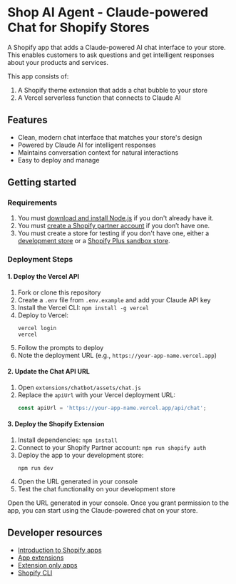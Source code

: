 # Shop AI Agent - Claude-powered Chat for Shopify Stores

A Shopify app that adds a Claude-powered AI chat interface to your store. This enables customers to ask questions and get intelligent responses about your products and services.

This app consists of:
1. A Shopify theme extension that adds a chat bubble to your store
2. A Vercel serverless function that connects to Claude AI

## Features

- Clean, modern chat interface that matches your store's design
- Powered by Claude AI for intelligent responses
- Maintains conversation context for natural interactions
- Easy to deploy and manage

## Getting started

### Requirements

1. You must [download and install Node.js](https://nodejs.org/en/download/) if you don't already have it.
1. You must [create a Shopify partner account](https://partners.shopify.com/signup) if you don’t have one.
1. You must create a store for testing if you don't have one, either a [development store](https://help.shopify.com/en/partners/dashboard/development-stores#create-a-development-store) or a [Shopify Plus sandbox store](https://help.shopify.com/en/partners/dashboard/managing-stores/plus-sandbox-store).

### Deployment Steps

#### 1. Deploy the Vercel API

1. Fork or clone this repository
2. Create a `.env` file from `.env.example` and add your Claude API key
3. Install the Vercel CLI: `npm install -g vercel`
4. Deploy to Vercel:
   ```shell
   vercel login
   vercel
   ```
5. Follow the prompts to deploy
6. Note the deployment URL (e.g., `https://your-app-name.vercel.app`)

#### 2. Update the Chat API URL

1. Open `extensions/chatbot/assets/chat.js`
2. Replace the `apiUrl` with your Vercel deployment URL:
   ```javascript
   const apiUrl = 'https://your-app-name.vercel.app/api/chat';
   ```

#### 3. Deploy the Shopify Extension

1. Install dependencies: `npm install`
2. Connect to your Shopify Partner account: `npm run shopify auth`
3. Deploy the app to your development store:
   ```shell
   npm run dev
   ```
4. Open the URL generated in your console
5. Test the chat functionality on your development store

Open the URL generated in your console. Once you grant permission to the app, you can start using the Claude-powered chat on your store.

## Developer resources

- [Introduction to Shopify apps](https://shopify.dev/docs/apps/getting-started)
- [App extensions](https://shopify.dev/docs/apps/build/app-extensions)
- [Extension only apps](https://shopify.dev/docs/apps/build/app-extensions/build-extension-only-app)
- [Shopify CLI](https://shopify.dev/docs/apps/tools/cli)
